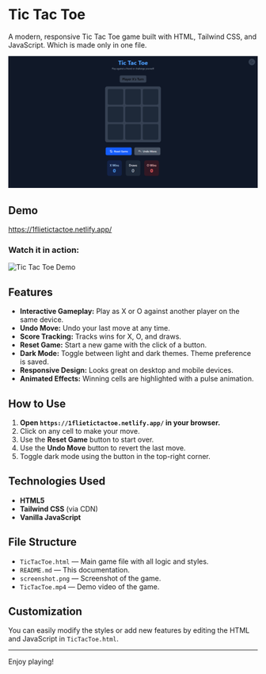 # Tic Tac Toe

A modern, responsive Tic Tac Toe game built with HTML, Tailwind CSS, and JavaScript. Which is made only in one file.

![Tic Tac Toe Screenshot](./screenshot.png)

## Demo

https://1flietictactoe.netlify.app/

### Watch it in action:

![Tic Tac Toe Demo](./TicTacToe.gif)

## Features

- **Interactive Gameplay:** Play as X or O against another player on the same device.
- **Undo Move:** Undo your last move at any time.
- **Score Tracking:** Tracks wins for X, O, and draws.
- **Reset Game:** Start a new game with the click of a button.
- **Dark Mode:** Toggle between light and dark themes. Theme preference is saved.
- **Responsive Design:** Looks great on desktop and mobile devices.
- **Animated Effects:** Winning cells are highlighted with a pulse animation.

## How to Use

1. **Open `https://1flietictactoe.netlify.app/` in your browser.**
2. Click on any cell to make your move.
3. Use the **Reset Game** button to start over.
4. Use the **Undo Move** button to revert the last move.
5. Toggle dark mode using the button in the top-right corner.

## Technologies Used

- **HTML5**
- **Tailwind CSS** (via CDN)
- **Vanilla JavaScript**

## File Structure

- `TicTacToe.html` — Main game file with all logic and styles.
- `README.md` — This documentation.
- `screenshot.png` — Screenshot of the game.
- `TicTacToe.mp4` — Demo video of the game.

## Customization

You can easily modify the styles or add new features by editing the HTML and JavaScript in `TicTacToe.html`.

---

Enjoy playing!

